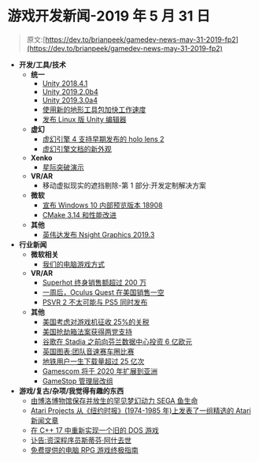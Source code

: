 # 游戏开发新闻-2019 年 5 月 31 日

> 原文:[https://dev.to/brianpeek/gamedev-news-may-31-2019-fp2](https://dev.to/brianpeek/gamedev-news-may-31-2019-fp2)

*   **开发/工具/技术**
    *   **统一**
        *   [Unity 2018.4.1](https://unity3d.com/get-unity/download/archive)
        *   [Unity 2019.2.0b4](https://unity3d.com/beta/2019.2)
        *   [Unity 2019.3.0a4](https://unity3d.com/alpha/2019.3)
        *   [使用新的地形工具包加快工作速度](https://blogs.unity3d.com/2019/05/28/speed-up-your-work-with-the-new-terrain-tools-package/)
        *   [发布 Linux 版 Unity 编辑器](https://blogs.unity3d.com/2019/05/30/announcing-the-unity-editor-for-linux/)
    *   **虚幻**
        *   [虚幻引擎 4 支持早期发布的 holo lens 2](https://www.unrealengine.com/en-US/blog/unreal-engine-4-support-for-hololens-2-released-in-early-access)
        *   [虚幻引擎文档的新外观](https://www.unrealengine.com/en-US/blog/a-new-look-for-the-unreal-engine-documentation)
    *   **Xenko**
        *   [星际突破演示](https://xenko.com/blog/starbreach-demo/)
    *   **VR/AR**
        *   移动虚拟现实的遮挡剔除-第 1 部分:开发定制解决方案
    *   **微软**
        *   [宣布 Windows 10 内部预览版本 18908](https://blogs.windows.com/windowsexperience/2019/05/29/announcing-windows-10-insider-preview-build-18908)
        *   [CMake 3.14 和性能改进](https://devblogs.microsoft.com/cppblog/cmake-3-14-and-performance-improvements/)
    *   **其他**
        *   [英伟达发布 Nsight Graphics 2019.3](https://www.gamedev.net/news/nvidia-releases-nsight-graphics-20193-r923/)
*   **行业新闻**
    *   **微软相关**
        *   [我们的电脑游戏方式](https://news.xbox.com/en-us/2019/05/30/microsoft-approach-to-pc-gaming/)
    *   **VR/AR**
        *   [Superhot 终身销售额超过 200 万](https://www.gamesindustry.biz/articles/2019-05-28-superhot-passes-two-million-lifetime-sales)
        *   [一周后，Oculus Quest 在美国销售一空](https://www.gamasutra.com/view/news/343567/The_Oculus_Quest_is_selling_out_in_the_US_after_one_week.php)
        *   [PSVR 2 不太可能与 PS5 同时发布](https://www.roadtovr.com/psvr-2-launch-ps5-unlikely-same-time/)
    *   **其他**
        *   [美国考虑对游戏机征收 25%的关税](https://www.gamesindustry.biz/articles/2019-05-24-us-considers-25-percent-tariff-on-game-consoles)
        *   [美国抢劫箱法案获得两党支持](https://www.gamesindustry.biz/articles/2019-05-24-us-loot-box-bill-receives-bipartisan-support)
        *   [谷歌在 Stadia 之前向芬兰数据中心投资 6 亿欧元](https://www.gamesindustry.biz/articles/2019-05-28-google-investing-600m-into-finnish-data-centre-ahead-of-stadia)
        *   [英国图表:团队音速赛车圈比赛](https://www.gamesindustry.biz/articles/2019-05-27-uk-charts-team-sonic-racing-laps-the-competition)
        *   [地铁用户一生下载量超过 25 亿次](https://www.gamasutra.com/view/news/343484/Subway_Surfers_surpasses_25_billion_lifetime_downloads.php)
        *   [Gamescom 将于 2020 年扩展到亚洲](https://www.gamesindustry.biz/articles/2019-05-29-gamescom-expands-to-asia-in-2020)
        *   [GameStop 管理层改组](https://www.gamesindustry.biz/articles/2019-05-31-management-reshuffle-at-gamestop)
*   **游戏/复古/杂项/我觉得有趣的东西**
    *   [由博洛博物馆保存并放生的罕见梦幻动力 SEGA 鱼生命](http://www.thedreamcastjunkyard.co.uk/2019/05/rare-dreamcast-powered-sega-fish-life.html)
    *   [Atari Projects 从《纽约时报》(1974-1985 年)上发表了一组精选的 Atari 新闻文章](https://www.vintageisthenewold.com/atari-projects-publishes-curated-set-of-atari-news-articles-from-the-new-york-times-1974-1985/)
    *   [在 C++ 17 中重新实现一个旧的 DOS 游戏](https://lethalguitar.wordpress.com/2019/05/28/re-implementing-an-old-dos-game-in-c-17/)
    *   [讣告:资深程序员斯蒂芬·阿什去世](https://www.gamasutra.com/view/news/343443/Obituary_Veteran_programmer_Stephen_Ash_has_passed_away.php)
    *   [免费提供的电脑 RPG 游戏终极指南](https://www.vintageisthenewold.com/the-ultimate-guide-for-computer-rpg-games-available-for-free/)